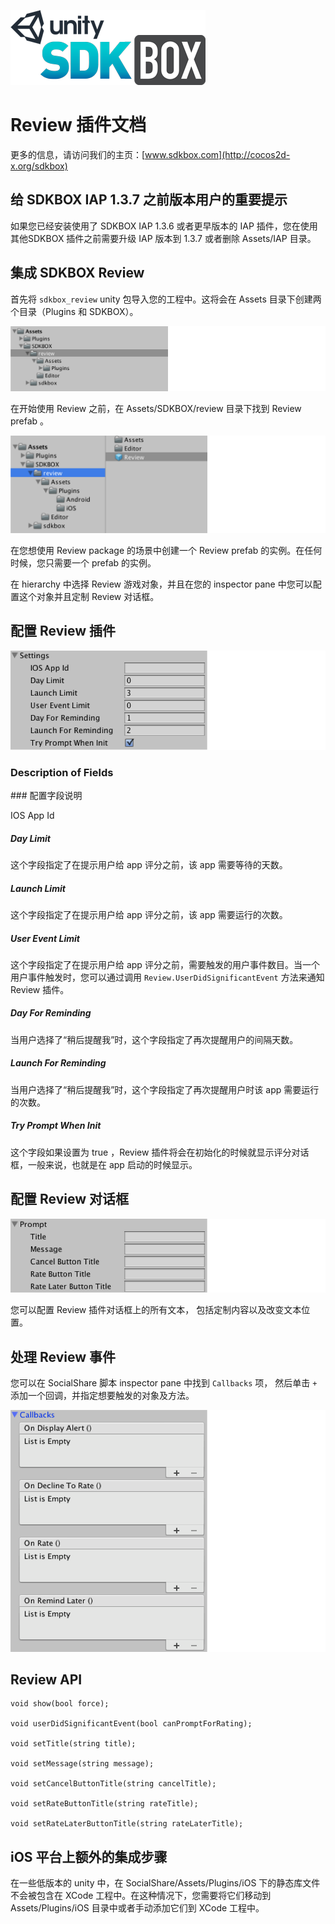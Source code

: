 ![](SDKBOX_logo.png)

# Review 插件文档

更多的信息，请访问我们的主页：[www.sdkbox.com](http://cocos2d-x.org/sdkbox)

**<h2>给 SDKBOX IAP 1.3.7 之前版本用户的重要提示</h2>**
如果您已经安装使用了 SDKBOX IAP 1.3.6 或者更早版本的 IAP 插件，您在使用其他SDKBOX 插件之前需要升级 IAP 版本到 1.3.7 或者删除 Assets/IAP 目录。

## 集成 SDKBOX Review

首先将 ```sdkbox_review``` unity 包导入您的工程中。这将会在 Assets 目录下创建两个目录（Plugins 和 SDKBOX）。

![](iap_dox1.png)

在开始使用 Review 之前，在 Assets/SDKBOX/review 目录下找到 Review prefab 。

![](iap_dox2.png)

在您想使用 Review package 的场景中创建一个 Review prefab 的实例。在任何时候，您只需要一个 prefab 的实例。

在 hierarchy 中选择 Review 游戏对象，并且在您的 inspector pane 中您可以配置这个对象并且定制 Review 对话框。

## 配置 Review 插件

![](settings.png)

<h3>Description of Fields</h3>
### 配置字段说明

IOS App Id

<h5>Day Limit</h5>

这个字段指定了在提示用户给 app 评分之前，该 app 需要等待的天数。

<h5>Launch Limit</h5>

这个字段指定了在提示用户给 app 评分之前，该 app 需要运行的次数。

<h5>User Event Limit</h5>

这个字段指定了在提示用户给 app 评分之前，需要触发的用户事件数目。当一个用户事件触发时，您可以通过调用 ```Review.UserDidSignificantEvent``` 方法来通知 Review 插件。

<h5>Day For Reminding</h5>

当用户选择了“稍后提醒我”时，这个字段指定了再次提醒用户的间隔天数。

<h5>Launch For Reminding</h5>

当用户选择了“稍后提醒我”时，这个字段指定了再次提醒用户时该 app 需要运行的次数。

<h5>Try Prompt When Init</h5>

这个字段如果设置为 true ，Review 插件将会在初始化的时候就显示评分对话框，一般来说，也就是在 app 启动的时候显示。

## 配置 Review 对话框

![](prompt.png)

您可以配置 Review 插件对话框上的所有文本， 包括定制内容以及改变文本位置。

## 处理 Review 事件

您可以在 SocialShare 脚本 inspector pane 中找到 ```Callbacks``` 项， 然后单击 ```+``` 添加一个回调，并指定想要触发的对象及方法。

![](callbacks.png)

## Review API

```
void show(bool force);

void userDidSignificantEvent(bool canPromptForRating);

void setTitle(string title);

void setMessage(string message);

void setCancelButtonTitle(string cancelTitle);

void setRateButtonTitle(string rateTitle);

void setRateLaterButtonTitle(string rateLaterTitle);
```

## iOS 平台上额外的集成步骤
在一些低版本的 unity 中，在 SocialShare/Assets/Plugins/iOS 下的静态库文件不会被包含在 XCode 工程中。在这种情况下，您需要将它们移动到 Assets/Plugins/iOS 目录中或者手动添加它们到 XCode 工程中。
